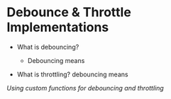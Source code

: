 # Debounce & Throttle Implementations

- What is debouncing? 
  - Debouncing means 

- What is throttling? debouncing means 

*Using custom functions for debouncing and throttling*